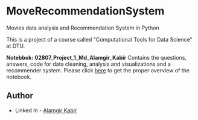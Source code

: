 # MoveRecommendationSystem
Movies data analysis and Recommendation System in Python

This is a project of a course called "Computational Tools for Data Science" at DTU.

**Notebbok: 02807_Project_1_Md_Alamgir_Kabir** Contains the questions, answers, code for data cleaning, analysis and visualizations and a recommender system. Please click [here](https://nbviewer.org/github/agkabir/MovieRecommendationSystem/blob/main/02807_Project_1_Md_Alamgir_Kabir.ipynb) to get the proper overview of the notebook.

## Author

- Linked In - [Alamgir Kabir](https://www.linkedin.com/in/mdagkabir)

